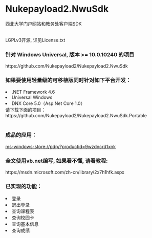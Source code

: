# Nukepayload2.NwuSdk
西北大学门户网站和教务处客户端SDK<br />

<br />
LGPLv3开源, 详见License.txt<br />
<h3>
    针对 Windows Universal, 版本 >= 10.0.10240 的项目<br />
</h3>
https://github.com/Nukepayload2/Nukepayload2.NwuSdk <br />
<h3>如果要使用轻量级的可移植版同时针对如下平台开发：</h3>
<dlv>
    <li>.NET Framework 4.6</li>
    <li>Universal Windows</li>
    <li>DNX Core 5.0（Asp.Net Core 1.0）</li>
</dlv>
请下载下面的项目：<br />
https://github.com/Nukepayload2/Nukepayload2.NwuSdk.Portable <br />
<br />
<h3>成品的应用：</h3>
<a href="ms-windows-store://pdp/?productid=9wzdncrd1xnk">ms-windows-store://pdp/?productid=9wzdncrd1xnk</a><br />
<h3>
    全文使用vb.net编写, 如果看不懂, 请看教程:
</h3>
    https://msdn.microsoft.com/zh-cn/library/2x7h1hfk.aspx
<h3>已实现的功能：</h3>
<dlv>
    <li>登录</li>
    <li>退出登录</li>
    <li>查询课程表</li>
    <li>查询校园卡</li>
    <li>查询基本信息</li>
    <li>查询成绩</li>
</dlv>

